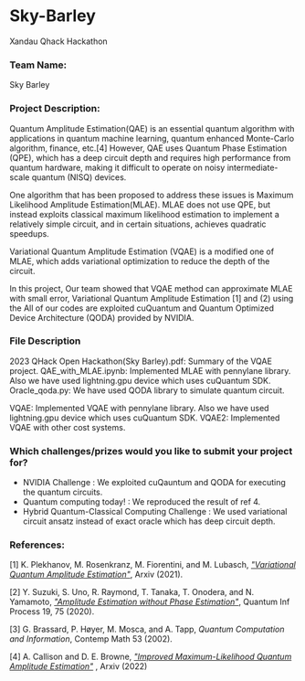 # Sky-Barley
Xandau Qhack Hackathon
### Team Name:

Sky Barley

### Project Description:

Quantum Amplitude Estimation(QAE) is an essential quantum algorithm with applications in quantum machine learning, quantum enhanced Monte-Carlo algorithm, finance, etc.[4] However, QAE uses Quantum Phase Estimation (QPE), which has a deep circuit depth and requires high performance from quantum hardware, making it difficult to operate on noisy intermediate-scale quantum (NISQ) devices.

One algorithm that has been proposed to address these issues is Maximum Likelihood Amplitude Estimation(MLAE). MLAE does not use QPE, but instead exploits classical maximum likelihood estimation to implement a relatively simple circuit, and in certain situations, achieves quadratic speedups.

Variational Quantum Amplitude Estimation (VQAE) is a modified one of MLAE, which adds variational optimization to reduce the depth of the circuit.

In this project, Our team showed that VQAE method can approximate MLAE with small error, Variational Quantum Amplitude Estimation [1] and (2) using the All of our codes are exploited cuQuantum and Quantum Optimized Device Architecture (QODA) provided by NVIDIA.

### File Description 
2023 QHack Open Hackathon(Sky Barley).pdf: Summary of the VQAE project.
QAE_with_MLAE.ipynb: Implemented MLAE with pennylane library. Also we have used lightning.gpu device which uses cuQuantum SDK.      
Oracle_qoda.py: We have used QODA library to simulate quantum circuit. 

VQAE: Implemented VQAE with pennylane library. Also we have used lightning.gpu device which uses cuQuantum SDK.
VQAE2: Implemented VQAE with other cost systems. 





### Which challenges/prizes would you like to submit your project for?

- NVIDIA Challenge : We exploited cuQauntum and QODA for executing the quantum circuits.
- Quantum computing today! : We reproduced the result of ref 4.
- Hybrid Quantum-Classical Computing Challenge : We used variational circuit ansatz instead of exact oracle which has deep circuit depth.

### References:

[1] K. Plekhanov, M. Rosenkranz, M. Fiorentini, and M. Lubasch, *[\"Variational Quantum Amplitude Estimation\"](https://arxiv.org/abs/2109.03687)*, Arxiv (2021).

[2] Y. Suzuki, S. Uno, R. Raymond, T. Tanaka, T. Onodera, and N. Yamamoto, *[\"Amplitude Estimation without Phase Estimation\"](https://arxiv.org/abs/1904.10246)*, Quantum Inf Process 19, 75 (2020).

[3] G. Brassard, P. Høyer, M. Mosca, and A. Tapp, *Quantum Computation and Information*, Contemp Math 53 (2002).

[4] A. Callison and D. E. Browne, *[\"Improved Maximum-Likelihood Quantum Amplitude Estimation\"](https://arxiv.org/abs/2209.03321)*
, Arxiv (2022)
